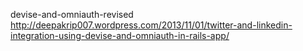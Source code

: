 devise-and-omniauth-revised
http://deepakrip007.wordpress.com/2013/11/01/twitter-and-linkedin-integration-using-devise-and-omniauth-in-rails-app/
